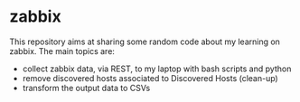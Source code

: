 # zabbix
This repository aims at sharing some random code about my learning on zabbix. The main topics are:
 - collect zabbix data, via REST, to my laptop with bash scripts and python
 - remove discovered hosts associated to Discovered Hosts (clean-up)
 - transform the output data to CSVs
